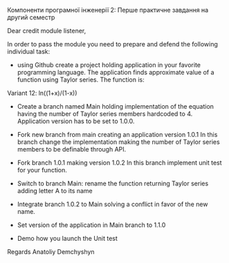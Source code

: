 Компоненти програмної інженерії 2: Перше практичне завдання на другий семестр

Dear credit module listener,

In order to pass the module you need to prepare and defend the following individual task:

- using Github create a project holding application in your favorite programming language.
  The application finds approximate value of a function using Taylor series. The function is:

Variant 12: ln((1+x)/(1-x))

- Create a branch named Main holding implementation of the equation having the number of Taylor series members hardcoded to 4. Application version has to be set to 1.0.0.

- Fork new branch from main creating an application version 1.0.1
  In this branch change the implementation making the number of Taylor series members to be definable through API.

- Fork branch 1.0.1 making version 1.0.2
  In this branch implement unit test for your function.

- Switch to branch Main:
  rename the function returning Taylor series adding letter A to its name

- Integrate branch 1.0.2 to Main solving a conflict in favor of the new name.

- Set version of the application in Main branch to 1.1.0

- Demo how you launch the Unit test

Regards
Anatoliy Demchyshyn
